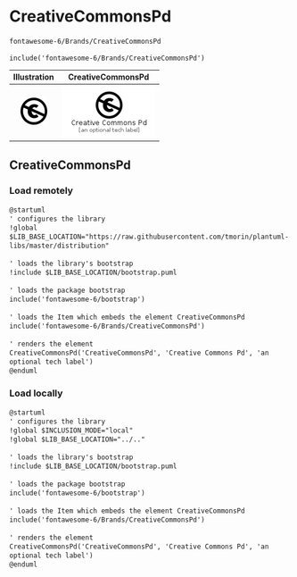 # CreativeCommonsPd


```text
fontawesome-6/Brands/CreativeCommonsPd
```

```text
include('fontawesome-6/Brands/CreativeCommonsPd')
```



| Illustration | CreativeCommonsPd |
| :---: | :---: |
| ![illustration for Illustration](../../fontawesome-6/Brands/CreativeCommonsPd.png) | ![illustration for CreativeCommonsPd](../../fontawesome-6/Brands/CreativeCommonsPd.Local.png) |




## CreativeCommonsPd

### Load remotely
```plantuml
@startuml
' configures the library
!global $LIB_BASE_LOCATION="https://raw.githubusercontent.com/tmorin/plantuml-libs/master/distribution"

' loads the library's bootstrap
!include $LIB_BASE_LOCATION/bootstrap.puml

' loads the package bootstrap
include('fontawesome-6/bootstrap')

' loads the Item which embeds the element CreativeCommonsPd
include('fontawesome-6/Brands/CreativeCommonsPd')

' renders the element
CreativeCommonsPd('CreativeCommonsPd', 'Creative Commons Pd', 'an optional tech label')
@enduml
```

### Load locally
```plantuml
@startuml
' configures the library
!global $INCLUSION_MODE="local"
!global $LIB_BASE_LOCATION="../.."

' loads the library's bootstrap
!include $LIB_BASE_LOCATION/bootstrap.puml

' loads the package bootstrap
include('fontawesome-6/bootstrap')

' loads the Item which embeds the element CreativeCommonsPd
include('fontawesome-6/Brands/CreativeCommonsPd')

' renders the element
CreativeCommonsPd('CreativeCommonsPd', 'Creative Commons Pd', 'an optional tech label')
@enduml
```


